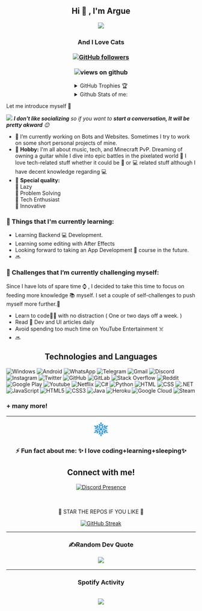 <h2 align="center"> Hi 👋 , I'm Argue <br/></h2>
<p align="center">
<a href="https://github.com/Arguee/Arguee/"><img src="https://readme-typing-svg.herokuapp.com?color=%2336BCF7&center=true&vCenter=true&lines=Hi+%2C+welcome+to+my+Github+page;I+am+Argue;I+am+a+High+School+Student;Web+Dev;Bot+Dev;Block+Game+Lover+%3C3"></a>
</p>
<h3 align="center">And I Love Cats <br> <br>
<a href="https://github.com/Arguee" target="_blank">
<img alt="GitHub followers" src="https://img.shields.io/github/followers/Arguee?label=Github%20followers&style=for-the-badge">
</a> <br> <br>
<img src="https://komarev.com/ghpvc/?username=arguee&style=for-the-badge" alt="views on github" />

</h3>


<details align="center">
<summary>GitHub Trophies 🏆</summary>
<p align="center">
<a href="https://github.com/ryo-ma/github-profile-trophy" target="_blank">
<img src="https://github-profile-trophy.vercel.app/?username=Arguee&theme=gruvbox"/>
</a>
</p>
</details>




<details align="center">
<summary>Github Stats of me:</summary>
<div align="center">
<a href="#"><img src="https://github-readme-stats.vercel.app/api?username=Arguee&show_icons=true&count_private=true&theme=radical" width="350" height="250" ></a>
</div>
</details>



Let me introduce myself :boy:

<img src="https://media.giphy.com/media/LnQjpWaON8nhr21vNW/giphy.gif" width="40"> <em><b>I don't like socializing</b> so if you want to <b>start a conversation, It will be pretty akward</b> :blush:</em>
<br>
- 🔭 I’m currently working on Bots and Websites. Sometimes I try to work on some short personal projects of mine.
- :art: <b>Hobby:</b> I'm all about music, tech, and Minecraft PvP. Dreaming of owning a guitar while I dive into epic battles in the pixelated world 🐧 I love tech-related stuff whether it could be :iphone: or :computer: related stuff although I have decent knowledge regarding :computer:
- :high_brightness: <b>Special quality:</b> <br>
:beginner: Lazy <br>
:beginner: Problem Solving <br>
:beginner: Tech Enthusiast <br>
:beginner: Innovative <br>


### 💼 Things that I'm currently learning:
* Learning Backend :computer: Development.
* Learning some editing with After Effects
* Looking forward to taking an App Development :calling: course in the future.
* 🔜

### 🌱 Challenges that I’m currently challenging myself:
Since I have lots of spare time :watch: , I decided to take this time to focus on feeding more knowledge :books: myself. I set a couple of self-challenges to push myself more further.:running:

* Learn to code:man_technologist: with no distraction ( One or two days off a week. )
* Read :newspaper: Dev and UI articles daily
* Avoid spending too much time on YouTube Entertainment :skull_and_crossbones:
* 🔜


<h2 align="center">
Technologies and Languages
</h2>


![Windows](https://img.shields.io/badge/Windows-0078D6?style=flat-square&logoColor=white)
![Android](https://img.shields.io/badge/Android-3DDC84?style=flat-square&logo=android&logoColor=white)
![WhatsApp](https://img.shields.io/badge/WhatsApp-25D366?style=flat-square&logo=whatsapp&logoColor=white)
![Telegram](https://img.shields.io/badge/Telegram-2CA5E0?style=flat-square&logo=telegram&logoColor=white)
![Gmail](https://img.shields.io/badge/Gmail-D14836?style=flat-square&logo=gmail&logoColor=white)
![Discord](https://img.shields.io/badge/Discord-7289DA?style=flat-square&logo=discord&logoColor=white)
![Instagram](https://img.shields.io/badge/Instagram-E4405F?style=flat-square&logo=instagram&logoColor=white)
![Twitter](https://img.shields.io/badge/Twitter-1DA1F2?style=flat-square&logo=twitter&logoColor=white)
![GitHub](https://img.shields.io/badge/-GitHub-181717?style=flat-square&logo=github)
![GitLab](https://img.shields.io/badge/GitLab-330F63?style=flat-square&logo=gitlab&logoColor=white)
![Stack Overflow](https://img.shields.io/badge/Stack_Overflow-FE7A16?style=flat-square&logo=stack-overflow&logoColor=white)
![Reddit](https://img.shields.io/badge/Reddit-FF4500?style=flat-square&logo=reddit&logoColor=white)
![Google Play](https://img.shields.io/badge/Google_Play-414141?style=flat-square&logo=google-play&logoColor=white)
![Youtube](https://img.shields.io/badge/YouTube-FF0000?style=flat-square&logo=youtube&logoColor=white)
![Netflix](https://img.shields.io/badge/Netflix-E50914?style=flat-square&logo=netflix&logoColor=white)
![C#](https://img.shields.io/badge/C%23-239120?style=flat-square&logo=c-sharp&logoColor=white)
![Python](https://img.shields.io/badge/Python-14354C?style=flat-square&logo=python&logoColor=white)
![HTML](https://img.shields.io/badge/HTML-239120?style=flat-square&logo=html5&logoColor=white)
![CSS](https://img.shields.io/badge/CSS-239120?&style=flat-square&logo=css3&logoColor=white)
![.NET](https://img.shields.io/badge/.NET-5C2D91?style=flat-square&logo=.net&logoColor=white)
![JavaScript](https://img.shields.io/badge/-JavaScript-black?style=flat-square&logo=javascript)
![HTML5](https://img.shields.io/badge/HTML5-E34F26?style=flat-square&logo=html5&logoColor=white)
![CSS3](https://img.shields.io/badge/CSS3-1572B6?style=flat-square&logo=css3&logoColor=white)
![Java](https://img.shields.io/badge/-Java-007396?style=flat-square&logo=java)
![Heroku](https://img.shields.io/badge/Heroku-430098?style=flat-square&logo=heroku&logoColor=white)
![Google Cloud](https://img.shields.io/badge/Google_Cloud-4285F4?style=flat-square&logo=google-cloud&logoColor=white)
![Steam](https://img.shields.io/badge/Steam-000000?style=flat-square&logo=steam&logoColor=white)
<h3> + many more! </h3>


---------------------------------------------------------------------------------------------------------------------------------------------------------------------------------

<div align="center">




<img align="center" a href='https://archiveprogram.github.com/'><img src='https://raw.githubusercontent.com/acervenky/animated-github-badges/master/assets/acbadge.gif' width='40' height='40'></a>

### ⚡️ Fun fact about me: ✨ I love coding+learning+sleeping✨



<h2>Connect with me!</h2>

[![Discord Presence](https://lanyard.cnrad.dev/api/842978764690030593)](https://discord.com/users/842978764690030593)


<br> <br>
🌟 STAR THE REPOS IF YOU LIKE 🌟

[![GitHub Streak](https://streak-stats.demolab.com?user=Arguee&theme=dark)](https://git.io/streak-stats)
</div>


---------------------------------------------------------------------------------------------------------------------------------------------------------------------------------

<div align="center">

### ✍️Random Dev Quote
![](https://quotes-github-readme.vercel.app/api?type=horizontal&theme=merko)

---------------------------------------------------------------------------------------------------------------------------------------------------------------------------------

### Spotify Activity 
  

<br/>  

<div align="center"><img src="https://spotify-github-profile.vercel.app/api/view?uid=31c45zbky4c23g7m4wriqlznraj4&cover_image=true&theme=default&show_offline=false&background_color=121212&interchange=false" /></div>  

<br/>  
  

<br/>  
<br />
